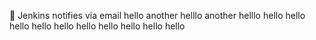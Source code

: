 :taco:
Jenkins notifies via email
hello
another helllo
another helllo
hello
hello
hello
hello
hello
hello
hello
hello
hello
hello
